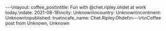 ---\nlayout: coffee_post\ntitle: Fun with @chet.ripley.ohdet at work today.\ndate: 2021-08-18\ncity: Unknown\ncountry: Unknown\ncontinent: Unknown\npublished: true\ncafe_name: Chet.Ripley.Ohdet\n---\n\nCoffee post from Unknown, Unknown